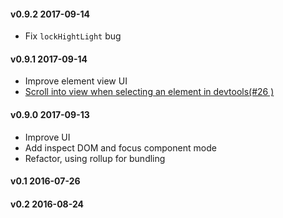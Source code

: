 #### v0.9.2 2017-09-14

+ Fix `lockHightLight` bug

#### v0.9.1 2017-09-14

+ Improve element view UI
+ [Scroll into view when selecting an element in devtools(#26 )](https://github.com/regularjs/regular-devtools/issues/26)

#### v0.9.0 2017-09-13

+ Improve UI
+ Add inspect DOM and focus component mode
+ Refactor, using rollup for bundling

#### v0.1 2016-07-26

#### v0.2 2016-08-24